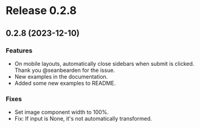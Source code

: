 # Release 0.2.8

## 0.2.8 (2023-12-10)

### Features

- On mobile layouts, automatically close sidebars when submit is clicked. Thank you @seanbearden for the issue.
- New examples in the documentation.
- Added some new examples to README.

### Fixes

- Set image component width to 100%.
- Fix: If input is None, it's not automatically transformed.